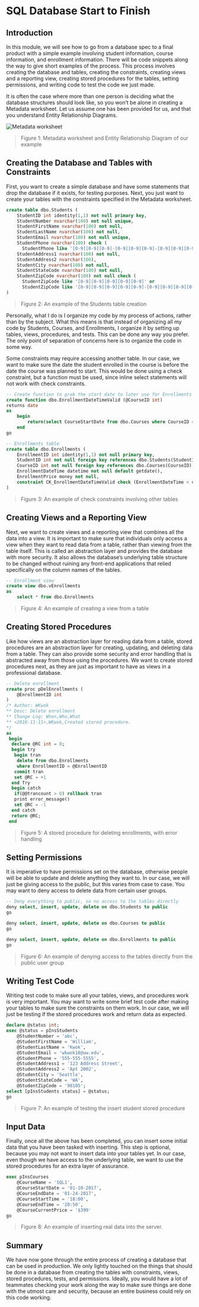 # SQL Database Start to Finish

## Introduction

In this module, we will see how to go from a database spec to a final product with a simple example involving student information, course information, and enrollment information. There will be code snippets along the way to give short examples of the process. This process involves creating the database and tables, creating the constraints, creating views and a reporting view, creating stored procedures for the tables, setting permissions, and writing code to test the code we just made.

It is often the case where more than one person is deciding what the database structures should look like, so you won’t be alone in creating a Metadata worksheet. Let us assume one has been provided for us, and that you understand Entity Relationship Diagrams. 

![Metadata worksheet](https://raw.githubusercontent.com/kwokwilliam/kwokwilliam.github.io/master/src/assets/blogposts/blogpostImgs/info330-2/info330-2.png)
> Figure 1: Metadata worksheet and Entity Relationship Diagram of our example

## Creating the Database and Tables with Constraints

First, you want to create a simple database and have some statements that drop the database if it exists, for testing purposes. Next, you just want to create your tables with the constraints specified in the Metadata worksheet.

```sql
create table dbo.Students (
    StudentID int identity(1,1) not null primary key,
    StudentNumber nvarchar(100) not null unique,
    StudentFirstName nvarchar(100) not null,
    StudentLastName nvarchar(100) not null,
    StudentEmail nvarchar(100) not null unique,
    StudentPhone nvarchar(100) check (
      StudentPhone like '[0-9][0-9][0-9]-[0-9][0-9][0-9]-[0-9][0-9][0-9][0-9]'),
    StudentAddress1 nvarchar(100) not null,
    StudentAddress2 nvarchar(100),
    StudentCity nvarchar(100) not null,
    StudentStateCode nvarchar(100) not null,
    StudentZipCode nvarchar(100) not null check (
      StudentZipCode like '[0-9][0-9][0-9][0-9][0-9]' or
      StudentZipCode like '[0-9][0-9][0-9][0-9][0-9]-[0-9][0-9][0-9][0-9]')
)
```
> Figure 2: An example of the Students table creation

Personally, what I do is I organize my code by my process of actions, rather than by the subject. What this means is that instead of organizing all my code by Students, Courses, and Enrollments, I organize it by setting up tables, views, procedures, and tests. This can be done any way you prefer. The only point of separation of concerns here is to organize the code in some way. 

Some constraints may require accessing another table. In our case, we want to make sure the date the student enrolled in the course is before the date the course was planned to start. This would be done using a check constraint, but a function must be used, since inline select statements will not work with check constraints. 

```sql
-- Create function to grab the start date to later use for Enrollments table constraint
create function dbo.EnrollmentDateTimeValid (@CourseID int)
returns date
as
    begin
        return(select CourseStartDate from dbo.Courses where CourseID = @CourseID)
    end
go

-- Enrollments table
create table dbo.Enrollments (
    EnrollmentID int identity(1,1) not null primary key,
    StudentID int not null foreign key references dbo.Students(StudentID),
    CourseID int not null foreign key references dbo.Courses(CourseID),
    EnrollmentDateTime datetime not null default getdate(),
    EnrollmentPrice money not null,
    constraint CK_EnrollmentDateTimeValid check (EnrollmentDateTime < dbo.EnrollmentDateTimeValid(CourseID))
)
```
> Figure 3: An example of check constraints involving other tables

## Creating Views and a Reporting View

Next, we want to create views and a reporting view that combines all the data into a view. It is important to make sure that individuals only access a view when they want to read data from a table, rather than viewing from the table itself. This is called an abstraction layer and provides the database with more security. It also allows the database’s underlying table structure to be changed without ruining any front-end applications that relied specifically on the column names of the tables.

```sql
-- Enrollment view
create view dbo.vEnrollments
as
    select * from dbo.Enrollments
```
> Figure 4: An example of creating a view from a table

## Creating Stored Procedures

Like how views are an abstraction layer for reading data from a table, stored procedures are an abstraction layer for creating, updating, and deleting data from a table. They can also provide some security and error handling that is abstracted away from those using the procedures. We want to create stored procedures next, as they are just as important to have as views in a professional database.

```sql
-- Delete enrollment
create proc pDelEnrollments (
    @EnrollmentID int
)
/* Author: WKwok
** Desc: Delete enrollment
** Change Log: When,Who,What
** <2018-11-11>,WKwok,Created stored procedure.
*/
as
 begin
  declare @RC int = 0;
  begin try
   begin tran 
    delete from dbo.Enrollments 
    where EnrollmentID = @EnrollmentID
   commit tran
   set @RC = +1
  end Try
  begin catch
   if(@@trancount > 0) rollback tran
   print error_message()
   set @RC = -1
  end catch
  return @RC;
 end
```
> Figure 5: A stored procedure for deleting enrollments, with error handling

## Setting Permissions

It is imperative to have permissions set on the database, otherwise people will be able to update and delete anything they want to. In our case, we will just be giving access to the public, but this varies from case to case. You may want to deny access to delete data from certain user groups.

```sql
-- Deny everything to public, so no access to the tables directly
deny select, insert, update, delete on dbo.Students to public
go

deny select, insert, update, delete on dbo.Courses to public
go

deny select, insert, update, delete on dbo.Enrollments to public
go
```
> Figure 6: An example of denying access to the tables directly from the public user group

## Writing Test Code

Writing test code to make sure all your tables, views, and procedures work is very important. You may want to write some brief test code after making your tables to make sure the constraints on them work. In our case, we will just be testing if the stored procedures work and return data as expected. 

```sql
declare @status int;
exec @status = pInsStudents 
    @StudentNumber = 'abc',
    @StudentFirstName = 'William', 
    @StudentLastName = 'Kwok', 
    @StudentEmail = 'wkwok16@uw.edu', 
    @StudentPhone = '555-555-5555', 
    @StudentAddress1 = '123 Address Street', 
    @StudentAddress2 = 'Apt 2002', 
    @StudentCity = 'Seattle', 
    @StudentStateCode = 'WA', 
    @StudentZipCode = '98105';
select [pInsStudents status] = @status;
go
```
> Figure 7: An example of testing the insert student stored procedure

## Input Data

Finally, once all the above has been completed, you can insert some initial data that you have been tasked with inserting. This step is optional, because you may not want to insert data into your tables yet. In our case, even though we have access to the underlying table, we want to use the stored procedures for an extra layer of assurance.

```sql
exec pInsCourses 
    @CourseName = 'SQL1',
    @CourseStartDate = '01-10-2017',
    @CourseEndDate = '01-24-2017',
    @CourseStartTime = '18:00',
    @CourseEndTime = '20:50',
    @CourseCurrentPrice = '$399'
go
```
> Figure 8: An example of inserting real data into the server.

## Summary

We have now gone through the entire process of creating a database that can be used in production. We only lightly touched on the things that should be done in a database from creating the tables with constraints, views, stored procedures, tests, and permissions. Ideally, you would have a lot of teammates checking your work along the way to make sure things are done with the utmost care and security, because an entire business could rely on this code working.